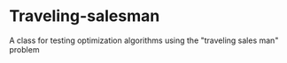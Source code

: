 # Traveling-salesman
A class for testing optimization algorithms using the "traveling sales man" problem
